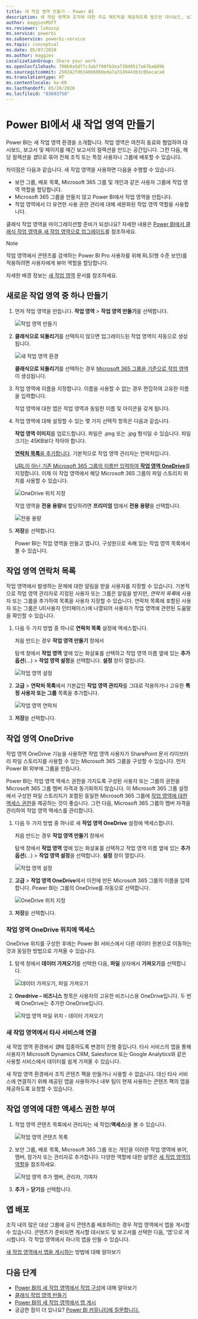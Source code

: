```yaml
---
title: 새 작업 영역 만들기 - Power BI
description: 새 작업 영역과 조직에 대한 주요 메트릭을 제공하도록 빌드된 대시보드, 보고서 및 페이지를 매긴 보고서 컬렉션을 만드는 방법을 알아봅니다.
author: maggiesMSFT
ms.reviewer: lukaszp
ms.service: powerbi
ms.subservice: powerbi-service
ms.topic: conceptual
ms.date: 05/07/2020
ms.author: maggies
LocalizationGroup: Share your work
ms.openlocfilehash: 700b9a5dffc3abff00fb2ea738d0517a676a689b
ms.sourcegitcommit: 250242fd6346b60b0eda7a314944363c0bacaca8
ms.translationtype: HT
ms.contentlocale: ko-KR
ms.lasthandoff: 05/20/2020
ms.locfileid: "83693750"
---
```

# <a name="create-the-new-workspaces-in-power-bi"></a>Power BI에서 새 작업 영역 만들기

Power BI는 새 작업 영역 환경을 소개합니다. 작업 영역은 여전히 동료와 협업하여 대시보드, 보고서 및 페이지를 매긴 보고서의 컬렉션을 만드는 공간입니다. 그런 다음, 해당 컬렉션을 *앱*으로 묶어 전체 조직 또는 특정 사용자나 그룹에 배포할 수 있습니다.

차이점은 다음과 같습니다. 새 작업 영역을 사용하면 다음을 수행할 수 있습니다.

- 보안 그룹, 배포 목록, Microsoft 365 그룹 및 개인과 같은 사용자 그룹에 작업 영역 역할을 할당합니다.
- Microsoft 365 그룹을 만들지 않고 Power BI에서 작업 영역을 만듭니다.
- 작업 영역에서 더 유연한 사용 권한 관리에 대해 세분화된 작업 영역 역할을 사용합니다.

클래식 작업 영역을 마이그레이션할 준비가 되셨나요? 자세한 내용은 [Power BI에서 클래식 작업 영역을 새 작업 영역으로 업그레이드](service-upgrade-workspaces.md)를 참조하세요.

> [!NOTE]
> 작업 영역에서 콘텐츠를 검색하는 Power BI Pro 사용자를 위해 RLS(행 수준 보안)를 적용하려면 사용자에게 뷰어 역할을 할당합니다.

자세한 배경 정보는 [새 작업 영역](service-new-workspaces.md) 문서를 참조하세요.

## <a name="create-one-of-the-new-workspaces"></a>새로운 작업 영역 중 하나 만들기

1. 먼저 작업 영역을 만듭니다. **작업 영역** > **작업 영역 만들기**를 선택합니다.
   
     ![작업 영역 만들기](media/service-create-the-new-workspaces/power-bi-workspace-create.png)

2. **클래식으로 되돌리기**를 선택하지 않으면 업그레이드된 작업 영역이 자동으로 생성됩니다.
   
     ![새 작업 영역 환경](media/service-create-the-new-workspaces/power-bi-new-workspace.png)
     
     **클래식으로 되돌리기**를 선택하는 경우 [Microsoft 365 그룹을 기준으로 작업 영역](service-create-workspaces.md)이 생성됩니다. 

2. 작업 영역에 이름을 지정합니다. 이름을 사용할 수 없는 경우 편집하여 고유한 이름을 입력합니다.
   
     작업 영역에 대한 앱은 작업 영역과 동일한 이름 및 아이콘을 갖게 됩니다.
   
1. 작업 영역에 대해 설정할 수 있는 몇 가지 선택적 항목은 다음과 같습니다.

    **작업 영역 이미지**를 업로드합니다. 파일은 .png 또는 .jpg 형식일 수 있습니다. 파일 크기는 45KB보다 작아야 합니다.
    
    [**연락처 목록**을 추가합니다](#workspace-contact-list). 기본적으로 작업 영역 관리자는 연락처입니다. 
    
    [URL이 아닌 기존 Microsoft 365 그룹의 이름만 입력하여 **작업 영역 OneDrive**](#workspace-onedrive)를 지정합니다. 이제 이 작업 영역에서 해당 Microsoft 365 그룹의 파일 스토리지 위치를 사용할 수 있습니다.

    ![OneDrive 위치 지정](media/service-create-the-new-workspaces/power-bi-new-workspace-onedrive.png)

    작업 영역을 **전용 용량**에 할당하려면 **프리미엄** 탭에서 **전용 용량**을 선택합니다.
     
    ![전용 용량](media/service-create-the-new-workspaces/power-bi-workspace-premium.png)

1. **저장**을 선택합니다.

    Power BI는 작업 영역을 만들고 엽니다. 구성원으로 속해 있는 작업 영역 목록에서 볼 수 있습니다. 

## <a name="workspace-contact-list"></a>작업 영역 연락처 목록

작업 영역에서 발생하는 문제에 대한 알림을 받을 사용자를 지정할 수 있습니다. 기본적으로 작업 영역 관리자로 지정된 사용자 또는 그룹은 알림을 받지만, *연락처 목록*에 사용자 또는 그룹을 추가하여 목록을 사용자 지정할 수 있습니다. 연락처 목록에 포함된 사용자 또는 그룹은 UI(사용자 인터페이스)에 나열되어 사용자가 작업 영역에 관련된 도움말을 확인할 수 있습니다.

1. 다음 두 가지 방법 중 하나로 **연락처 목록** 설정에 액세스합니다.

    처음 만드는 경우 **작업 영역 만들기** 창에서

    탐색 창에서 **작업 영역** 옆에 있는 화살표를 선택하고 작업 영역 이름 옆에 있는 **추가 옵션**(…) > **작업 영역 설정**을 선택합니다. **설정** 창이 열립니다.

    ![작업 영역 설정](media/service-create-the-new-workspaces/power-bi-workspace-new-settings.png)

2. **고급** >  **연락처 목록**에서 기본값인 **작업 영역 관리자**를 그대로 적용하거나 고유한 **특정 사용자 또는 그룹** 목록을 추가합니다. 

    ![작업 영역 연락처](media/service-create-the-new-workspaces/power-bi-workspace-contacts.png)

3. **저장**을 선택합니다.

## <a name="workspace-onedrive"></a>작업 영역 OneDrive

작업 영역 OneDrive 기능을 사용하면 작업 영역 사용자가 SharePoint 문서 라이브러리 파일 스토리지를 사용할 수 있는 Microsoft 365 그룹을 구성할 수 있습니다. 먼저 Power BI 외부에 그룹을 만듭니다.

Power BI는 작업 영역 액세스 권한을 가지도록 구성된 사용자 또는 그룹의 권한을 Microsoft 365 그룹 멤버 자격과 동기화하지 않습니다. 이 Microsoft 365 그룹 설정에서 구성한 파일 스토리지가 포함된 동일한 Microsoft 365 그룹에 [작업 영역에 대한 액세스 권한](#give-access-to-your-workspace)을 제공하는 것이 좋습니다. 그런 다음, Microsoft 365 그룹의 멤버 자격을 관리하여 작업 영역 액세스를 관리합니다.

1. 다음 두 가지 방법 중 하나로 새 **작업 영역 OneDrive** 설정에 액세스합니다.

    처음 만드는 경우 **작업 영역 만들기** 창에서

    탐색 창에서 **작업 영역** 옆에 있는 화살표를 선택하고 작업 영역 이름 옆에 있는 **추가 옵션**(…) > **작업 영역 설정**을 선택합니다. **설정** 창이 열립니다.

    ![작업 영역 설정](media/service-create-the-new-workspaces/power-bi-workspace-new-settings.png)

2. **고급** > **작업 영역 OneDrive**에서 이전에 만든 Microsoft 365 그룹의 이름을 입력합니다. Power BI는 그룹의 OneDrive를 자동으로 선택합니다.

    ![OneDrive 위치 지정](media/service-create-the-new-workspaces/power-bi-new-workspace-onedrive.png)

3. **저장**을 선택합니다.

### <a name="access-the-workspace-onedrive-location"></a>작업 영역 OneDrive 위치에 액세스

OneDrive 위치를 구성한 후에는 Power BI 서비스에서 다른 데이터 원본으로 이동하는 것과 동일한 방법으로 가져올 수 있습니다.

1. 탐색 창에서 **데이터 가져오기**를 선택한 다음, **파일** 상자에서 **가져오기**를 선택합니다.

    ![데이터 가져오기, 파일 가져오기](media/service-create-the-new-workspaces/power-bi-get-data-files.png)

1.  **Onedrive – 비즈니스** 항목은 사용자의 고유한 비즈니스용 OneDrive입니다. 두 번째 OneDrive는 추가한 OneDrive입니다.

    ![작업 영역 파일 위치 - 데이터 가져오기](media/service-create-the-new-workspaces/power-bi-new-workspace-get-data-onedrive.png)

### <a name="connecting-to-third-party-services-in-new-workspaces"></a>새 작업 영역에서 타사 서비스에 연결

새 작업 영역 환경에서 *앱*에 집중하도록 변경이 진행 중입니다. 타사 서비스의 앱을 통해 사용자가 Microsoft Dynamics CRM, Salesforce 또는 Google Analytics와 같은 사용할 서비스에서 데이터를 쉽게 가져올 수 있습니다.

새 작업 영역 환경에서 조직 콘텐츠 팩을 만들거나 사용할 수 없습니다. 대신 타사 서비스에 연결하기 위해 제공된 앱을 사용하거나 내부 팀이 현재 사용하는 콘텐츠 팩의 앱을 제공하도록 요청할 수 있습니다. 

## <a name="give-access-to-your-workspace"></a>작업 영역에 대한 액세스 권한 부여

1. 작업 영역 콘텐츠 목록에서 관리자는 새 작업(**액세스**)을 볼 수 있습니다.

    ![작업 영역 콘텐츠 목록](media/service-create-the-new-workspaces/power-bi-workspace-access-icon.png)

1. 보안 그룹, 배포 목록, Microsoft 365 그룹 또는 개인을 이러한 작업 영역에 뷰어, 멤버, 참가자 또는 관리자로 추가합니다. 다양한 역할에 대한 설명은 [새 작업 영역의 역할](service-new-workspaces.md#roles-in-the-new-workspaces)을 참조하세요.

    ![작업 영역 추가 멤버, 관리자, 기여자](media/service-create-the-new-workspaces/power-bi-workspace-add-members.png)

9. **추가** > **닫기**를 선택합니다.


## <a name="distribute-an-app"></a>앱 배포

조직 내의 많은 대상 그룹에 공식 콘텐츠를 배포하려는 경우 작업 영역에서 앱을 게시할 수 있습니다.  콘텐츠가 준비되면 게시할 대시보드 및 보고서를 선택한 다음, ‘앱’으로 게시합니다. 각 작업 영역에서 하나의 앱을 만들 수 있습니다.

[새 작업 영역에서 앱을 게시하는](service-create-distribute-apps.md) 방법에 대해 알아보기

## <a name="next-steps"></a>다음 단계
* [Power BI의 새 작업 영역에서 작업 구성](service-new-workspaces.md)에 대해 알아보기
* [클래식 작업 영역 만들기](service-create-workspaces.md)
* [Power BI의 새 작업 영역에서 앱 게시](service-create-distribute-apps.md)
* 궁금한 점이 더 있나요? [Power BI 커뮤니티에 질문합니다.](https://community.powerbi.com/)

